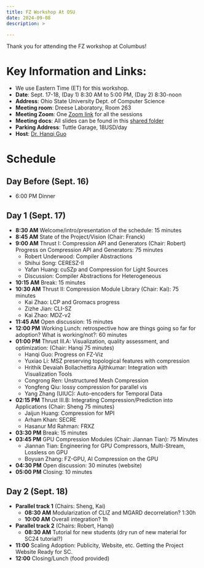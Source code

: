 ```yaml
---
title: FZ Workshop At OSU
date: 2024-09-08
description: >

---
```


Thank you for attending the FZ workshop at Columbus!

# Key Information and Links:

+ We use Eastern Time (ET) for this workshop.
+ **Date**: Sept. 17-18, (Day 1) 8:30 AM to 5:00 PM, (Day 2) 8:30-noon
+ **Address**: Ohio State University Dept. of Computer Science
+ **Meeting room**: Dreese Laboratory, Room 263
+ **Meeting Zoom**: One [Zoom link](https://osu.zoom.us/j/96179446351?pwd=15zvSbB2QOlUMuddJj17HgdqfYhNuZ.1) for all the sessions
+ **Meeting docs**: All slides can be found in this [shared folder](https://drive.google.com/drive/folders/1X8GScASIoCFmxLp76z31RUvY5ggczQkE?usp=drive_link)
+ **Parking Address**: Tuttle Garage, 18USD/day
+ **Host**: [Dr. Hanqi Guo](guo.2154@osu.edu)

# Schedule

## Day Before (Sept. 16)

+ 6:00 PM Dinner

## Day 1 (Sept. 17)

+ **8:30 AM** Welcome/intro/presentation of the schedule: 15 minutes
+ **8:45 AM** State of the Project/Vision (Chair: Franck)
+ **9:00 AM** Thrust I: Compression API and Generators (Chair: Robert) Progress on Compression API and Generators: 75 minutes
    + Robert Underwood: Compiler Abstractions
    + Shihui Song: CERESZ-II
    + Yafan Huang: cuSZp and Compression for Light Sources
    + Discussion: Compiler Abstractions for Heterogeneous
+ **10:15 AM** Break: 15 minutes
+ **10:30 AM** Thrust II: Compression Module Library (Chair: Kai): 75 minutes
    + Kai Zhao: LCP and Gromacs progress
    + Zizhe Jian: CLI-SZ
    + Kai Zhao: MDZ-v2
+ **11:45 AM** Open discussion: 15 minutes
+ **12:00 PM** Working Lunch: retrospective how are things going so far for adoption?  What is working/not?: 60 minutes
+ **01:00 PM** Thrust III.A: Visualization, quality assessment, and optimization: (Chair: Hanqi 75 minutes)
    + Hanqi Guo: Progress on FZ-Viz
    + Yuxiao Li: MSZ preserving topological features with compression
    + Hrithik Devaiah Bollachettira Ajithkumar: Integration with Visualization Tools
    + Congrong Ren: Unstructured Mesh Compression
    + Yongfeng Qiu: lossy compression for parallel vis
    + Yang Zhang (UIUC): Auto-encoders for Temporal Data
+ **02:15 PM** Thrust III.B: Integrating Compression/Prediction into Applications (Chair: Sheng 75 minutes)
    + Jaijun Huang: Compression for MPI
    + Arham Khan: SECRE
    + Hasanur Md Rahman: FRXZ
+ **03:30 PM** Break: 15 minutes
+ **03:45 PM** GPU Compression Modules (Chair: Jiannan Tian): 75 Minutes
    + Jiannan Tian: Engineering for GPU Compressors, Multi-Stream, Lossless on GPU
    + Boyuan Zhang: FZ-GPU, AI Compression on the GPU
+ **04:30 PM** Open discussion: 30 minutes (website)
+ **05:00 PM** Closing: 10 minutes

## Day 2 (Sept. 18)

+ **Parallel track 1** (Chairs: Sheng, Kai)
    + **08:30 AM** Modularization of CLIZ and MGARD decorrelation? 1:30h
    + **10:00 AM** Overall integration? 1h
+ **Parallel track 2** (Chairs: Robert, Hanqi)
    + **08:30 AM** Tutorial for new students (dry run of new material for SC24 tutorial?)
+ **11:00** Scaling Adoption: Publicity, Website, etc. Getting the Project Website Ready for SC. 
+ **12:00** Closing/Lunch (food provided)

